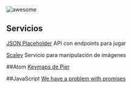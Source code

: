 <img src="https://cdn.rawgit.com/sindresorhus/awesome/master/media/logo.svg" alt="awesome">

## Servicios
[JSON Placeholder](https://jsonplaceholder.typicode.com/) API con endpoints para jugar

[Scaley](https://scaley.io/) Servicio para manipulación de imágenes

##Atom
[Keymaps de Pier](https://gist.github.com/PierBover/c105e722935b1a3df0f492994bb6847e)

##JavaScript
[We have a problem with promises](https://pouchdb.com/2015/05/18/we-have-a-problem-with-promises.html)

